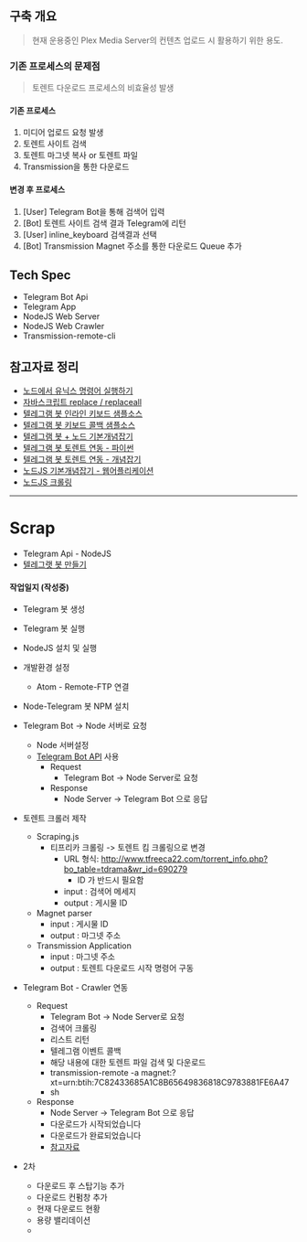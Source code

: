 ## 구축 개요
> 현재 운용중인 Plex Media Server의 컨텐츠 업로드 시 활용하기 위한 용도.

### 기존 프로세스의 문제점
> 토렌트 다운로드 프로세스의 비효율성 발생  

#### 기존 프로세스
  1. 미디어 업로드 요청 발생
  2. 토렌트 사이트 검색
  3. 토렌트 마그넷 복사 or 토렌트 파일
  4. Transmission을 통한 다운로드

#### 변경 후 프로세스
  1. [User] Telegram Bot을 통해 검색어 입력
  2. [Bot]  토렌트 사이트 검색 결과 Telegram에 리턴
  3. [User] inline_keyboard 검색결과 선택
  4. [Bot]  Transmission Magnet 주소를 통한 다운로드 Queue 추가

## Tech Spec
* Telegram Bot Api
* Telegram App
* NodeJS Web Server
* NodeJS Web Crawler
* Transmission-remote-cli

## 참고자료 정리
* [노드에서 유닉스 명령어 실행하기](https://blog.outsider.ne.kr/551)  
* [자바스크립트 replace / replaceall](http://ooz.co.kr/65)  
* [텔레그램 봇 인라인 키보드 샘플소스](http://jsbin.com/noqepukizo/edit?js,console)  
* [텔레그램 봇 키보드 콜백 샘플소스](http://stackoverflow.com/questions/38115263/telegram-bot-api-inlinekeyboard-not-worked)  
* [텔레그램 봇 + 노드 기본개념잡기](https://developer.ibm.com/kr/developer-기술-포럼/2017/03/11/node-js-어플리케이션-텔레그램과-연동하기/)  
* [텔레그램 봇 토렌트 연동 - 파이썬](https://redreamer.wordpress.com/2016/01/03/telebot을-이용한-원격-토렌트-다운로드-시스템/)  
* [텔레그램 봇 토렌트 연동 - 개념잡기](http://clien.net/cs2/bbs/board.php?bo_table=lecture&wr_id=303706)  
* [노드JS 기본개념잡기 - 웹어플리케이션](http://www.nextree.co.kr/p8574/)  
* [노드JS 크롤링](https://dobest.io/nodejs-web-crawling-with-cheerio/)  

---

# Scrap
* Telegram Api - NodeJS
* [텔레그랫 봇 만들기](https://translate.google.co.kr/translate?sl=en&tl=ko&js=y&prev=_t&hl=ko&ie=UTF-8&u=https%3A%2F%2Fcore.telegram.org%2Fbots%2Fapi&edit-text=&act=url)

#### 작업일지 (작성중)
* Telegram 봇 생성
* Telegram 봇 실행
* NodeJS 설치 및 실행
* 개발환경 설정
  * Atom - Remote-FTP 연결
* Node-Telegram 봇 NPM 설치
* Telegram Bot -> Node 서버로 요청
  * Node 서버설정
  * [Telegram Bot API](https://github.com/yagop/node-telegram-bot-api) 사용
    * Request
      * Telegram Bot -> Node Server로 요청
    * Response
      * Node Server -> Telegram Bot 으로 응답
* 토렌트 크롤러 제작
  * Scraping.js
    * 티프리카 크롤링 -> 토렌트 킴 크롤링으로 변경
      * URL 형식: http://www.tfreeca22.com/torrent_info.php?bo_table=tdrama&wr_id=690279
        * ID 가 반드시 필요함
      * input : 검색어 메세지
      * output : 게시물 ID
  * Magnet parser
    * input : 게시물 ID
    * output : 마그넷 주소
  * Transmission Application
    * input : 마그넷 주소
    * output : 토렌트 다운로드 시작 명령어 구동
* Telegram Bot - Crawler 연동
  * Request
    * Telegram Bot -> Node Server로 요청
    * 검색어 크롤링
    * 리스트 리턴
    * 텔레그램 이벤트 콜백
    * 해당 내용에 대한 토렌트 파일 검색 및 다운로드
    * transmission-remote -a  magnet:?xt=urn:btih:7C82433685A1C8B65649836818C9783881FE6A47
    * sh
  * Response
    * Node Server -> Telegram Bot 으로 응답
    * 다운로드가 시작되었습니다
    * 다운로드가 완료되었습니다
    * [참고자료](https://redreamer.wordpress.com/2016/01/03/telebot을-이용한-원격-토렌트-다운로드-시스템/)

* 2차
  * 다운로드 후 스탑기능 추가
  * 다운로드 컨펌창 추가
  * 현재 다운로드 현황
  * 용량 밸리데이션
  *
